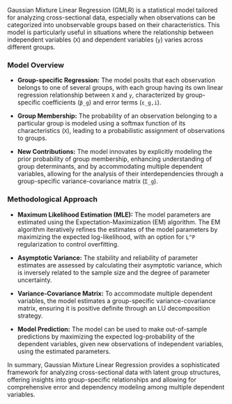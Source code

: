 Gaussian Mixture Linear Regression (GMLR) is a statistical model tailored for analyzing cross-sectional data, especially when observations can be categorized into unobservable groups based on their characteristics. This model is particularly useful in situations where the relationship between independent variables (`X`) and dependent variables (`y`) varies across different groups.

### Model Overview

- **Group-specific Regression:** The model posits that each observation belongs to one of several groups, with each group having its own linear regression relationship between `X` and `y`, characterized by group-specific coefficients (`β_g`) and error terms (`ε_g,i`).
  
- **Group Membership:** The probability of an observation belonging to a particular group is modeled using a softmax function of its characteristics (`X`), leading to a probabilistic assignment of observations to groups.

- **New Contributions:** The model innovates by explicitly modeling the prior probability of group membership, enhancing understanding of group determinants, and by accommodating multiple dependent variables, allowing for the analysis of their interdependencies through a group-specific variance-covariance matrix (`Σ_g`).

### Methodological Approach

- **Maximum Likelihood Estimation (MLE):** The model parameters are estimated using the Expectation-Maximization (EM) algorithm. The EM algorithm iteratively refines the estimates of the model parameters by maximizing the expected log-likelihood, with an option for `L^P` regularization to control overfitting.

- **Asymptotic Variance:** The stability and reliability of parameter estimates are assessed by calculating their asymptotic variance, which is inversely related to the sample size and the degree of parameter uncertainty.

- **Variance-Covariance Matrix:** To accommodate multiple dependent variables, the model estimates a group-specific variance-covariance matrix, ensuring it is positive definite through an LU decomposition strategy.

- **Model Prediction:** The model can be used to make out-of-sample predictions by maximizing the expected log-probability of the dependent variables, given new observations of independent variables, using the estimated parameters.

In summary, Gaussian Mixture Linear Regression provides a sophisticated framework for analyzing cross-sectional data with latent group structures, offering insights into group-specific relationships and allowing for comprehensive error and dependency modeling among multiple dependent variables.
